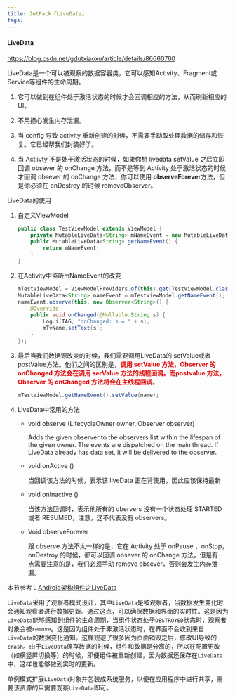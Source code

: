 ```yaml
---
title: JetPack『LiveData』
tags:
---
```


#### LiveData

https://blog.csdn.net/gdutxiaoxu/article/details/86660760

LiveData是一个可以被观察的数据容器类，它可以感知Activity、Fragment或Service等组件的生命周期。

1. 它可以做到在组件处于激活状态的时候才会回调相应的方法，从而刷新相应的 UI。

2. 不用担心发生内存泄漏。

3. 当 config 导致 activity 重新创建的时候，不需要手动取处理数据的储存和恢复。它已经帮我们封装好了。

4. 当 Actiivty 不是处于激活状态的时候，如果你想 livedata setValue 之后立即回调 obsever 的 onChange 方法，而不是等到 Activity 处于激活状态的时候才回调 obsever 的 onChange 方法，你可以使用 **observeForever**方法，但是你必须在 onDestroy 的时候 removeObserver。

LiveData的使用

1. 自定义ViewModel

   ```java
   public class TestViewModel extends ViewModel {
       private MutableLiveData<String> mNameEvent = new MutableLiveData<>();
       public MutableLiveData<String> getNameEvent() {
           return mNameEvent;
       }
   }
   ```

2. 在Activity中监听mNameEvent的改变

   ```java
   mTestViewModel = ViewModelProviders.of(this).get(TestViewModel.class);
   MutableLiveData<String> nameEvent = mTestViewModel.getNameEvent();
   nameEvent.observe(this, new Observer<String>() {
       @Override
       public void onChanged(@Nullable String s) {
           Log.i(TAG, "onChanged: s = " + s);
           mTvName.setText(s);
       }
   });
   ```

3. 最后当我们数据源改变的时候，我们需要调用LiveData的 setValue或者postValue方法。他们之间的区别是，<font color="#dd0000">**调用 setValue 方法，Observer 的 onChanged 方法会在调用 serValue 方法的线程回调。而postvalue 方法，Observer 的 onChanged 方法将会在主线程回调**</font>。

   ```java
   mTestViewModel.getNameEvent().setValue(name);
   ```

4. LiveData中常用的方法

   + void observe (LifecycleOwner owner, Observer observer)

     Adds the given observer to the observers list within the lifespan of the given owner. The events are dispatched on the main thread. If LiveData already has data set, it will be delivered to the observer.

   + void onActive ()

     当回调该方法的时候，表示该 liveData 正在背使用，因此应该保持最新

   + void onInactive ()

     当该方法回调时，表示他所有的 obervers 没有一个状态处理 STARTED 或者 RESUMED，注意，这不代表没有 observers。

   + Void observeForever

     跟 observe 方法不太一样的是，它在 Activity 处于 onPause ，onStop， onDestroy 的时候，都可以回调 obsever 的 onChange 方法，但是有一点需要注意的是，我们必须手动 remove obsever，否则会发生内存泄漏。

本节参考：[Android架构组件之LiveData](<https://www.jianshu.com/p/6e7e05a8b750>)

`LiveData`采用了观察者模式设计，其中`LiveData`是被观察者，当数据发生变化时会通知观察者进行数据更新。通过这点，可以确保数据和界面的实时性。这是因为`LiveData`能够感知到组件的生命周期，当组件状态处于`DESTROYED`状态时，观察者对象会被`remove`。这是因为组件处于非激活状态时，在界面不会收到来自`LiveData`的数据变化通知。这样规避了很多因为页面销毁之后，修改UI导致的`crash`。由于`LiveData`保存数据的时候，组件和数据是分离的，所以在配置更改（如横竖屏切换等）的时候，即便组件被重新创建，因为数据还保存在`LiveData`中，这样也能够做到实时的更新。

单例模式扩展`LiveData`对象并包装成系统服务，以便在应用程序中进行共享，需要该资源的只需要观察`LiveData`即可。

#### 